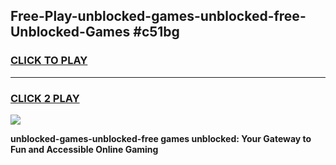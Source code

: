 
## Free-Play-unblocked-games-unblocked-free-Unblocked-Games #c51bg
<h3>
<a href="https://news.freeplayer.one?title=unblocked-games-unblocked-free&ref=8M">CLICK TO PLAY</a></h3>
<hr>

<h3>
<a href="https://news.freeplayer.one?title=unblocked-games-unblocked-free&ref=8M">CLICK 2 PLAY</a>
  
</h3>

<a href="https://news.freeplayer.one?title=unblocked-games-unblocked-free&ref=8M"><img src="https://clearcache.store/games.png"></a>


**unblocked-games-unblocked-free games unblocked: Your Gateway to Fun and Accessible Online Gaming**
